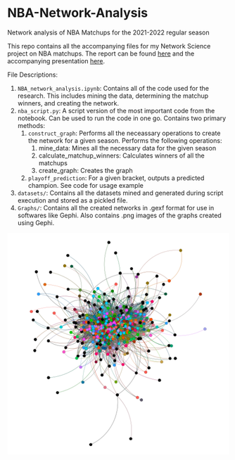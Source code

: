 # NBA-Network-Analysis
Network analysis of NBA Matchups for the 2021-2022 regular season

This repo contains all the accompanying files for my Network Science project on NBA matchups. The report can be found [here](Network%20Science%20Report.pdf) and the accompanying presentation [here](NS%20Presentation.pdf).

File Descriptions:
1. `NBA_network_analysis.ipynb`: Contains all of the code used for the research. This includes mining the data, determining the matchup winners, and creating the network.
2. `nba_script.py`: A script version of the most important code from the notebook. Can be used to run the code in one go. Contains two primary methods:
   1. `construct_graph`: Performs all the neceassary operations to create the network for a given season. Performs the following operations:
      1. mine_data: Mines all the necessary data for the given season
      2. calculate_matchup_winners: Calculates winners of all the matchups
      3. create_graph: Creates the graph
   2. `playoff_prediction`: For a given bracket, outputs a predicted champion. See code for usage example
3. `datasets/`: Contains all the datasets mined and generated during script execution and stored as a pickled file.
4. `Graphs/`: Contains all the created networks in .gexf format for use in softwares like Gephi. Also contains .png images of the graphs created using Gephi.

![Matchup Network Graph](Graphs/mn_22.png)
